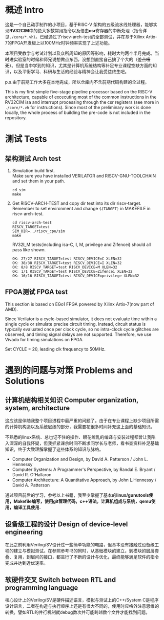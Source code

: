 # 概述 Intro

这是一个自己动手制作的小项目，基于RISC-V
架构的五级流水线处理器，能够实现**RV32CIM**中的绝大多数常用指令以及借由**csr**寄存器的中断处理（指令详见`./core/*.vh`）。已经通过了riscv-arch-test的全部测试，并在基于Xilinx Artix-7的FPGA开发板上以100MHz时钟频率实现了上述功能。


本项目受教学与考试计划以及众所周知的原因等影响，耗时大约两个半月完成。当时进实验室的时候和师兄说想做点东西，没想到直接自己搞了个大的（~~差点噎死~~）。但是当中学到的知识，尤其是计算机系统结构等补足专业课程空缺方面的知识，以及平衡学习、科研与生活的经验与精神会让我受益终生吧。

p.s.由于前期工作大多在本地完成，所以仓库内不含前期代码构建的全过程。

This is my first simple five-stage pipeline processor based on the RISC-V architecture, capable of excecuting most of the common instructions in the RV32CIM isa and interrupt processing through the csr registers (see more in `./core/*.vh` for instructions). Since most of the preliminary work is done locally, the whole process of building the pre-code is not included in the repository.

# 测试 Tests

## 架构测试 Arch test
1. Simulation build first.    
   Make sure you have installed VERILATOR and RISCV-GNU-TOOLCHAIN and set them in your path.
   ```
   cd sim
   make
2. Get RISCV-ARCH-TEST and copy dir test into its dir riscv-target.    
   Remember to set environment and change `$(TARGET)` in MAKEFILE in riscv-arch-test.
   ```
   cd riscv-arch-test
   RISCV_TARGET=test
   SIM_DIR=../riscv_cpu/sim
   make
   ```

   RV32I_M tests(including isa-C, I, M, privilege and Zifencei) should all pass like shown.
   ```
   OK: 27/27 RISCV_TARGET=test RISCV_DEVICE=C XLEN=32
   OK: 38/38 RISCV_TARGET=test RISCV_DEVICE=I XLEN=32
   OK: 8/8 RISCV_TARGET=test RISCV_DEVICE=M XLEN=32
   OK: 1/1 RISCV_TARGET=test RISCV_DEVICE=Zifencei XLEN=32
   OK: 16/16 RISCV_TARGET=test RISCV_DEVICE=privilege XLEN=32
   ```

## FPGA测试 FPGA test

This section is based on EGo1 FPGA powered by Xilinx Artix-7(now part of AMD).

Since Verilator is a cycle-based simulator, it does not evaluate time within a single cycle or simulate precise circuit timing. Instead, circuit status is typically evaluated once per clock cycle, so no intra-clock cycle glitches are observed, and timing signal delays are not supported. Therefore, we use Vivado for timing simulations on FPGA.

Set CYCLE = 20, leading clk frequency to 50MHz.

<!-- ## 模拟器测试 QEMU test -->

# 遇到的问题与对策 Problems and Solutions

## 计算机结构相关知识 Computer organization, system, architecture

这应该是伴随我整个项目进程中最严重的问题了。由于在专业课程上缺少项目所需的计算机构造以及系统层级的部分，我需要花很多时间补充这上面的基础知识。

不熟悉的linux系统、总也记不住的操作、眼花缭乱的编译与安装过程都曾让我陷入深深的自我怀疑，但我抓紧课余时间不断求问学长与老师，看书查资料补足基础知识，终于大致理解掌握了这些体系的知识与脉络。

- Computer Organization and Design, by David A. Patterson / John L. Hennessy
- Computer Systems: A Programmer's Perspective, by Randal E. Bryant / David R. O'Hallaron
- Computer Architecture: A Quantitative Approach, by John L.Hennessy / David A. Patterson

通过项目前后的学习，参考以上书籍，我至少掌握了基本的**linux/gunutools使用，Makefile编写，使用git管理代码，c++语法，计算机组成与系统，qemu使用，编译工具使用.**

## 设备级工程的设计 Design of device-level engineering

在此之前利用Verilog/SV设计过一些简单功能的电路，但基本没有接触过设备级工程的建立与模拟测试。在参照参考书的同时，从基础模块的建立，到模块的层层套叠、复用，到层间的接口，都进行了不断的设计与优化，最终能够满足软件的指令完成并达到近优速率。


## 软硬件交叉 Switch between RTL and programming language

核心设计上的Verilog/SV是硬件描述语言，模拟与测试上的C++/System C是程序设计语言，二者在构造与执行顺序上还是有很大不同的，使用时应格外注意思维的转换，譬如RTL的并行机制就debug数次并可能跨越数个文件才能找到问题。

<!-- # 致谢 Acknowledgements
- HIT-MEC
- Creative Commons Public Domain
- Sources on GitHub
  - [riscv-gnu-toolchain](https://github.com/riscv-collab/riscv-gnu-toolchain)
  - [riscv-arch-test](https://github.com/riscv-non-isa/riscv-arch-test)
  - [riscv-tests](https://github.com/riscv-software-src/riscv-tests)
  - [verilator](https://github.com/verilator/verilator)
- [“一生一芯”项目](https://ysyx.oscc.cc) -->